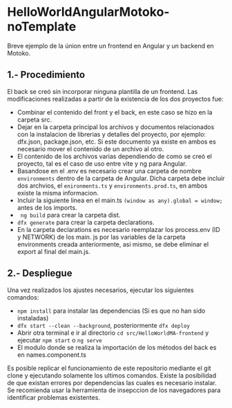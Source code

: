 # HelloWorldAngularMotoko-noTemplate
Breve ejemplo de la únion entre un frontend en Angular y un backend en Motoko.

## 1.- Procedimiento
El back se creó sin incorporar ninguna plantilla de un frontend. Las modificaciones realizadas a partir de la existencia de los dos proyectos fue:

* Combinar el contenido del front y el back, en este caso se hizo en la carpeta src.
* Dejar en la carpeta principal los archivos y documentos relacionados con la instalacion de librerias y detalles del proyecto, por ejemplo: dfx.json, package.json, etc. Si este documento ya existe en ambos es necesario mover el contenido de un archivo al otro.
* El contenido de los archivos varias dependiendo de como se creó el proyecto, tal es el caso de uso entre vite y ng para Angular.
* Basandose en el .env es necesario crear una carpeta de nombre ``environments`` dentro de la carpeta de Angular. Dicha carpeta debe incluir dos archvios, el ``enironments.ts`` y ``environments.prod.ts``, en ambos existe la misma informacion.
* Incluir la siguiente linea en el main.ts ``(window as any).global = window;`` antes de los imports.
* `` ng build`` para crear la carpeta dist.
* `` dfx generate `` para crear la carpeta declarations.
* En la carpeta declarations es necesario reemplazar los process.env (ID y NETWORK) de los main. js por las variables de la carpeta environments creada anteriormente, asi mismo, se debe eliminar el export al final del main.js.

## 2.- Despliegue
Una vez realizados los ajustes necesarios, ejecutar los siguientes comandos:
* `` npm install `` para instalar las dependencias (Si es que no han sido instaladas)
* `` dfx start --clean --background ``, posteriormente `` dfx deploy ``
* Abrir otra terminal e ir al directorio `` cd src/HelloWorldMA-frontend `` y ejecutar `` npm start `` o `` ng serve ``
* El modulo donde se realiza la importación de los métodos del back es en names.component.ts

Es posible replicar el funcionamiento de este repositorio mediante el git clone y ejecutando solamente los ultimos comandos. 
Existe la posibilidad de que existan errores por dependencias las cuales es necesario instalar. 
Se recomienda usar la herramienta de insepccion de los navegadores para identificar problemas existentes.

